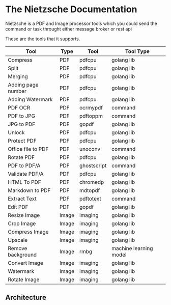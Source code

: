 # The Nietzsche Documentation

Nietzsche is a PDF and Image processor tools which you could send the command or task throught either message broker or rest api

These are the tools that it supports.

| Tool               | Type  | Tool        | Tool Type              |
| ------------------ | ----- | ----------- | ---------------------- |
| Compress           | PDF   | pdfcpu      | golang lib             |
| Split              | PDF   | pdfcpu      | golang lib             |
| Merging            | PDF   | pdfcpu      | golang lib             |
| Adding page number | PDF   | pdfcpu      | golang lib             |
| Adding Watermark   | PDF   | pdfcpu      | golang lib             |
| PDF OCR            | PDF   | ocrmypdf    | command                |
| PDF to JPG         | PDF   | pdftoppm    | command                |
| JPG to PDF         | PDF   | gopdf       | golang lib             |
| Unlock             | PDF   | pdfcpu      | golang lib             |
| Protect PDF        | PDF   | pdfcpu      | golang lib             |
| Office file to PDF | PDF   | unoconv     | command                |
| Rotate PDF         | PDF   | pdfcpu      | golang lib             |
| PDF to PDF/A       | PDF   | ghostscript | command                |
| Validate PDF/A     | PDF   | pdfcpu      | golang lib             |
| HTML To PDF        | PDF   | chromedp    | golang lib             |
| Markdown to PDF    | PDF   | mdtopdf     | golang lib             |
| Extract Text       | PDF   | pdftotext   | command                |
| Edit PDF           | PDF   | gopdf       | golang lib             |
| Resize Image       | Image | imaging     | golang lib             |
| Crop Image         | Image | imaging     | golang lib             |
| Compress Image     | Image | imaging     | golang lib             |
| Upscale            | Image | imaging     | golang lib             |
| Remove background  | Image | rmbg        | machine learning model |
| Convert Image      | Image | imaging     | golang lib             |
| Watermark          | Image | imaging     | golang lib             |
| Rotate Image       | Image | imaging     | golang lib             |

## Architecture
